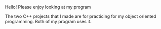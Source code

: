 Hello! Please enjoy looking at my program

The two C++ projects that I made are for practicing for my object oriented programming. Both of my program uses it.
